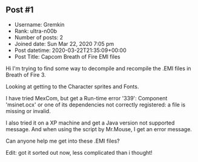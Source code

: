 ## Post #1
- Username: Gremkin
- Rank: ultra-n00b
- Number of posts: 2
- Joined date: Sun Mar 22, 2020 7:05 pm
- Post datetime: 2020-03-22T21:35:09+00:00
- Post Title: Capcom Breath of Fire EMI files

Hi
I'm trying to find some way to decompile and recompile the .EMI files in Breath of Fire 3.

Looking at getting to the Character sprites and Fonts.

I have tried MexCom, but get a Run-time error '339':
Component 'msinet.ocx' or one of its dependencies not correctly registered: a file is missing or invalid.

I also tried it on a XP machine and get a Java version not supported message. And when using the script by Mr.Mouse, I get an error message.

Can anyone help me get into these .EMI files? 

Edit:
got it sorted out now, less complicated than i thought!
